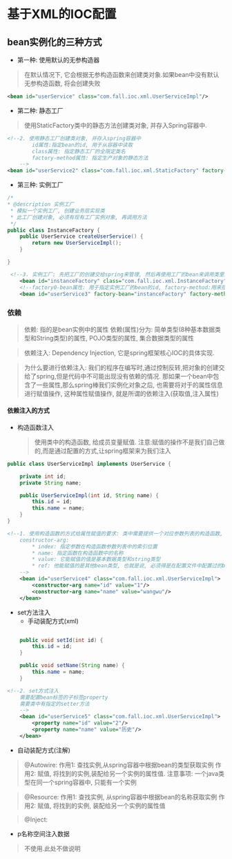 # 基于XML的IOC配置
## bean实例化的三种方式
* 第一种: 使用默认的无参构造器
>在默认情况下, 它会根据无参构造函数来创建类对象.如果bean中没有默认无参构造函数, 将会创建失败
```xml
<bean id="userService" class="com.fall.ioc.xml.UserServiceImpl"/>
```
* 第二种: 静态工厂
>使用StaticFactory类中的静态方法创建类对象, 并存入Spring容器中.
```xml
<!--2. 使用静态工厂创建类对象, 并存入spring容器中
        id属性:指定bean的id, 用于从容器中读取
        class属性: 指定静态工厂的全限定类名
        factory-method属性: 指定生产对象的静态方法
    -->
<bean id="userService2" class="com.fall.ioc.xml.StaticFactory" factory-method="createUserService"/>
```
* 第三种: 实例工厂
```java
/*
* @description 实例工厂
 * 模拟一个实例工厂, 创建业务层实现类
 * 此工厂创建对象, 必须有现有工厂实例对象, 再调用方法
 */
public class InstanceFactory {
    public UserService createUserService() {
        return new UserServiceImpl();
    }

}
```
```xml
 <!--3. 实例工厂: 先把工厂的创建交给spring来管理, 然后再使用工厂的bean来调用类里面的方法-->
    <bean id="instanceFactory" class="com.fall.ioc.xml.InstanceFactory"/>
    <!--factory0-bean属性: 用于指定实例工厂的bean的id, factory-method:用来指定实例工厂中创建对象的方法-->
    <bean id="userService3" factory-bean="instanceFactory" factory-method="createUserService"/>
```

### 依赖
> 依赖: 指的是bean实例中的属性
> 依赖(属性)分为: 简单类型(8种基本数据类型和String类型)的属性, POJO类型的属性, 集合数据类型的属性

> 依赖注入: Dependency Injection, 它是spring框架核心IOC的具体实现.

> 为什么要进行依赖注入: 我们的程序在编写时,通过控制反转,把对象的创建交给了spring,但是代码中不可能出现没有依赖的情况.
> 那如果一个bean中包含了一些属性,那么spring棒我们实例化对象之后, 也需要将对于的属性信息进行赋值操作, 这种属性赋值操作,
> 就是所谓的依赖注入(获取值,注入属性)

#### 依赖注入的方式
* 构造函数注入
  >使用类中的构造函数, 给成员变量赋值. 注意:赋值的操作不是我们自己做的,而是通过配置的方式,让spring框架来为我们注入
```java
public class UserServiceImpl implements UserService {

    private int id;
    private String name;

    public UserServiceImpl(int id, String name) {
        this.id = id;
        this.name = name;
    }
}    
```   
```xml
<!--1. 使用构造函数的方式给属性赋值的要求: 类中需要提供一个对应参数列表的构造函数, 涉及标签
    constructor-arg:
        * index: 指定参数在构造函数参数列表中的索引位置
        * name: 指定函数在构造函数中的名称
        * value: 它能赋值的值是基本数据类型和string类型
        * ref: 他能赋值的是其他bean类型, 也就是说, 必须得是在配置文件中配置过的bean
    -->
    <bean id="userService4" class="com.fall.ioc.xml.UserServiceImpl">
        <constructor-arg name="id" value="1"/>
        <constructor-arg name="name" value="wangwu"/>
    </bean>
```
* set方法注入
    - 手动装配方式(xml)
```java

    public void setId(int id) {
        this.id = id;
    }

    public void setName(String name) {
        this.name = name;
    }
```  
```xml
<!--2. set方式注入
    需要配置bean标签的子标签property
    需要类中有指定的setter方法
    -->
    <bean id="userService5" class="com.fall.ioc.xml.UserServiceImpl">
        <property name="id" value="2"/>
        <property name="name" value="历史"/>
    </bean>
```
- 自动装配方式(注解)
> @Autowire: 
> 作用1: 查找实例,从spring容器中根据bean的类型获取实例
> 作用2: 赋值, 将找到的实例,装配给另一个实例的属性值.
> 注意事项: 一个java类型在同一个spring容器中, 只能有一个实例

> @Resource: 
> 作用1: 查找实例, 从spring容器中根据bean的名称获取实例
> 作用2: 赋值, 将找到的实例, 装配给另一个实例的属性值

> @Inject:
* p名称空间注入数据
> 不使用.此处不做说明
